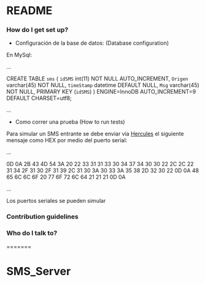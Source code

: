 
# README #


### How do I get set up? ###


* Configuración de la base de datos: (Database configuration)

En MySql:

...

 CREATE TABLE `sms` (
  `idSMS` int(11) NOT NULL AUTO_INCREMENT,
  `Origen` varchar(45) NOT NULL,
  `timeStamp` datetime DEFAULT NULL,
  `Msg` varchar(45) NOT NULL,
  PRIMARY KEY (`idSMS`)
) ENGINE=InnoDB AUTO_INCREMENT=9 DEFAULT CHARSET=utf8;

...

* Como correr una prueba (How to run tests)

Para simular un SMS entrante se debe enviar vía [Hercules](http://new.hwg.cz/files/download/sw/version/hercules_3-2-8.exe) el siguiente mensaje como HEX por medio del puerto serial: 

...

0D 0A 2B 43 4D 54 3A 20 22 33 31 31 33 30 34 37 34 30 30 22 2C 2C 22 31 34 2F 31 30 2F 31 39 2C 31 30 3A 30 33 3A 35 38 2D 32 30 22 0D 0A 48 65 6C 6C 6F 20 77 6F 72 6C 64 21 21 21 0D 0A 

...

Los puertos seriales se pueden simular 

### Contribution guidelines ###



### Who do I talk to? ###
=======
# SMS_Server

